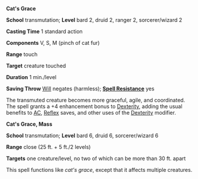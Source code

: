  **Cat's Grace**

**School** transmutation; **Level** bard 2, druid 2, ranger 2, sorcerer/wizard 2

**Casting Time** 1 standard action

**Components** V, S, M (pinch of cat fur)

**Range** touch

**Target** creature touched

**Duration** 1 min./level

**Saving Throw** [Will](../combat.md#_will) negates (harmless); **[Spell Resistance](../glossary.md#_spell-resistance)** yes

The transmuted creature becomes more graceful, agile, and coordinated. The spell grants a +4 enhancement bonus to [Dexterity](../gettingStarted.md#_dexterity), adding the usual benefits to [AC](../combat.md#_armor-class), [Reflex](../combat.md#_reflex) saves, and other uses of the [Dexterity](../gettingStarted.md#_dexterity) modifier.

**Cat's Grace, Mass**

**School** transmutation; **Level** bard 6, druid 6, sorcerer/wizard 6

**Range** close (25 ft. + 5 ft./2 levels)

**Targets** one creature/level, no two of which can be more than 30 ft. apart

This spell functions like _cat's grace_, except that it affects multiple creatures.

